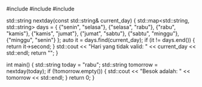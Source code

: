 #include <iostream>
#include <string>
#include <map>

std::string nextday(const std::string& current_day) {
    std::map<std::string, std::string> days = {
        {"senin", "selasa"}, {"selasa", "rabu"}, {"rabu", "kamis"},
        {"kamis", "jumat"}, {"jumat", "sabtu"}, {"sabtu", "minggu"}, {"minggu", "senin"}
    };
    auto it = days.find(current_day);
    if (it != days.end()) {
        return it->second;
    }
    std::cout << "Hari yang tidak valid: " << current_day << std::endl;
    return "";
}

int main() {
    std::string today = "rabu";
    std::string tomorrow = nextday(today);
    if (!tomorrow.empty()) {
        std::cout << "Besok adalah: " << tomorrow << std::endl;
    }
    return 0;
}
